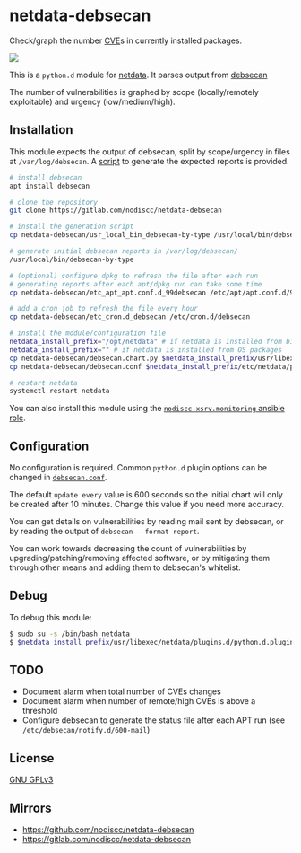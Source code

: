 # netdata-debsecan

Check/graph the number [CVE](https://en.wikipedia.org/wiki/Common_Vulnerabilities_and_Exposures)s in currently installed packages.

![](https://gitlab.com/nodiscc/toolbox/-/raw/master/DOC/SCREENSHOTS/OIu846o.png)

This is a `python.d` module for [netdata](https://my-netdata.io/). It parses output from [debsecan](https://manpages.debian.org/stretch/debsecan/debsecan.1.en.html)

The number of vulnerabilities is graphed by scope (locally/remotely exploitable) and urgency (low/medium/high).



## Installation

This module expects the output of debsecan, split by scope/urgency in files at `/var/log/debsecan`. A [script](usr_local_bin_debsecan-by-type) to generate the expected reports is provided.

```bash
# install debsecan
apt install debsecan

# clone the repository
git clone https://gitlab.com/nodiscc/netdata-debsecan

# install the generation script
cp netdata-debsecan/usr_local_bin_debsecan-by-type /usr/local/bin/debsecan-by-type

# generate initial debsecan reports in /var/log/debsecan/
/usr/local/bin/debsecan-by-type

# (optional) configure dpkg to refresh the file after each run
# generating reports after each apt/dpkg run can take some time
cp netdata-debsecan/etc_apt_apt.conf.d_99debsecan /etc/apt/apt.conf.d/99debsecan

# add a cron job to refresh the file every hour
cp netdata-debsecan/etc_cron.d_debsecan /etc/cron.d/debsecan

# install the module/configuration file
netdata_install_prefix="/opt/netdata" # if netdata is installed from binary/.run script
netdata_install_prefix="" # if netdata is installed from OS packages
cp netdata-debsecan/debsecan.chart.py $netdata_install_prefix/usr/libexec/netdata/python.d/
cp netdata-debsecan/debsecan.conf $netdata_install_prefix/etc/netdata/python.d/

# restart netdata
systemctl restart netdata

```

You can also install this module using the [`nodiscc.xsrv.monitoring` ansible role](https://gitlab.com/nodiscc/xsrv/-/tree/master/roles/monitoring).


## Configuration

No configuration is required. Common `python.d` plugin options can be changed in [`debsecan.conf`](debsecan.conf).

The default `update every` value is 600 seconds so the initial chart will only be created after 10 minutes. Change this value if you need more accuracy.

You can get details on vulnerabilities by reading mail sent by debsecan, or by reading the output of `debsecan --format report`.

You can work towards decreasing the count of vulnerabilities by upgrading/patching/removing affected software, or by mitigating them through other means and adding them to debsecan's whitelist.

## Debug

To debug this module:

```bash
$ sudo su -s /bin/bash netdata
$ $netdata_install_prefix/usr/libexec/netdata/plugins.d/python.d.plugin 1  debug trace debsecan
```

## TODO

- Document alarm when total number of CVEs changes
- Document alarm when number of remote/high CVEs is above a threshold
- Configure debsecan to generate the status file after each APT run (see `/etc/debsecan/notify.d/600-mail`)

## License

[GNU GPLv3](LICENSE)

## Mirrors

- https://github.com/nodiscc/netdata-debsecan
- https://gitlab.com/nodiscc/netdata-debsecan


